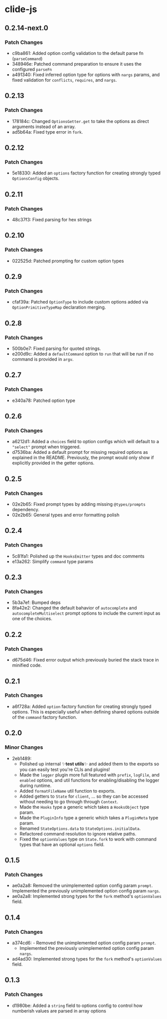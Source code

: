# clide-js

## 0.2.14-next.0

### Patch Changes

- c9ba861: Added option config validation to the default parse fn (`parseCommand`)
- 348946e: Patched command preparation to ensure it uses the configured `parseFn`
- a491340: Fixed inferred option type for options with `nargs` params, and fixed validation for `conflicts`, `requires`, and `nargs`.

## 0.2.13

### Patch Changes

- 178184c: Changed `OptionsGetter.get` to take the options as direct arguments instead of an array.
- ad5b64a: Fixed type error in `fork`.

## 0.2.12

### Patch Changes

- 5e18330: Added an `options` factory function for creating strongly typed `OptionsConfig` objects.

## 0.2.11

### Patch Changes

- 48c37f3: Fixed parsing for hex strings

## 0.2.10

### Patch Changes

- 022525d: Patched prompting for custom option types

## 0.2.9

### Patch Changes

- cfaf39a: Patched `OptionType` to include custom options added via `OptionPrimitiveTypeMap` declaration merging.

## 0.2.8

### Patch Changes

- 500b0e7: Fixed parsing for quoted strings.
- e200d9c: Added a `defaultCommand` option to `run` that will be run if no command is provided in `argv`.

## 0.2.7

### Patch Changes

- e340a78: Patched option type

## 0.2.6

### Patch Changes

- a6212d1: Added a `choices` field to option configs which will default to a `"select"` prompt when triggered.
- d7536ba: Added a default prompt for missing required options as explained in the README. Previously, the prompt would only show if explicitly provided in the getter options.

## 0.2.5

### Patch Changes

- 02e2b65: Fixed prompt types by adding missing `@types/prompts` dependency.
- 02e2b65: General types and error formatting polish

## 0.2.4

### Patch Changes

- 5c81fa1: Polished up the `HooksEmitter` types and doc comments
- e13a262: Simplify `command` type params

## 0.2.3

### Patch Changes

- 5b3a7ef: Bumped deps
- 8fa42e2: Changed the default bahavior of `autocomplete` and `autocompleteMultiselect` prompt options to include the current input as one of the choices.

## 0.2.2

### Patch Changes

- d675d46: Fixed error output which previously buried the stack trace in minified code.

## 0.2.1

### Patch Changes

- a6f728a: Added `option` factory function for creating strongly typed options. This is especially useful when defining shared options outside of the `command` factory function.

## 0.2.0

### Minor Changes

- 2eb1489:
  - Polished up internal ✨**test utils**✨ and added them to the exports so you can easily test you're CLIs and plugins!
  - Made the `logger` plugin more full featured with `prefix`, `logFile`, and `enabled` options, and util functions for enabling/disabling the logger during runtime.
  - Added `formatFileName` util function to exports.
  - Added getters to `State` for `client`, ... so they can be accessed without needing to go through through `Context`.
  - Made the `Hooks` type a generic which takes a `HooksObject` type param.
  - Made the `PluginInfo` type a generic which takes a `PluginMeta` type param.
  - Renamed `StateOptions.data` to `StateOptions.initialData`.
  - Refactored command resolution to ignore relative paths.
  - Fixed the `optionValues` type on `State.fork` to work with command types that have an optional `options` field.

## 0.1.5

### Patch Changes

- ae0a2a8: Removed the unimplemented option config param `prompt`. Implemented the previously unimplemented option config param `nargs`.
- ae0a2a8: Implemented strong types for the `fork` method's `optionValues` field.

## 0.1.4

### Patch Changes

- a374cd6: - Removed the unimplemented option config param `prompt`.
  - Implemented the previously unimplemented option config param `nargs`.
- ad4ad30: Implemented strong types for the `fork` method's `optionValues` field.

## 0.1.3

### Patch Changes

- d1980be: Added a `string` field to options config to control how numberish values are parsed in array options
